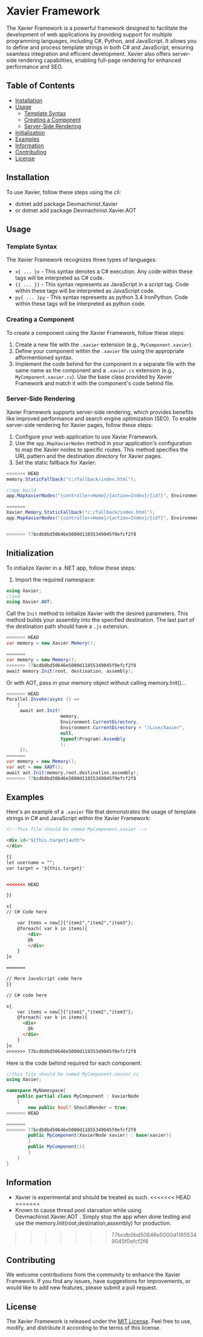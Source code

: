 # Xavier Framework

The Xavier Framework is a powerful framework designed to facilitate the development of web applications by providing support for multiple programming languages, including C#, Python, and JavaScript. It allows you to define and process template strings in both C# and JavaScript, ensuring seamless integration and efficient development. Xavier also offers server-side rendering capabilities, enabling full-page rendering for enhanced performance and SEO.

## Table of Contents

- [Installation](#installation)
- [Usage](#usage)
  - [Template Syntax](#template-syntax)
  - [Creating a Component](#creating-a-component)
  - [Server-Side Rendering](#server-side-rendering)
- [Initialization](#initialization)
- [Examples](#examples)
- [Information](#information)
- [Contributing](#contributing)
- [License](#license)

## Installation

To use Xavier, follow these steps using the cli:

- dotnet add package Devmachinist.Xavier
- or dotnet add package Devmachinist.Xavier.AOT
## Usage

### Template Syntax

The Xavier Framework recognizes three types of languages:

- `x{ ... }x` - This syntax denotes a C# execution. Any code within these tags will be interpreted as C# code.
- `{{ ... }}` - This syntax represents as JavaScript in a script tag. Code within these tags will be interpreted as JavaScript code.
- `py{ ... }py` - This syntax represents as python 3.4 IronPython. Code within these tags will be interpreted as python code.

### Creating a Component

To create a component using the Xavier Framework, follow these steps:

1. Create a new file with the `.xavier` extension (e.g., `MyComponent.xavier`).
2. Define your component within the `.xavier` file using the appropriate afformentioned syntax.
3. Implement the code behind for the component in a separate file with the same name as the component and a `.xavier.cs` extension (e.g., `MyComponent.xavier.cs`). Use the base class provided by Xavier Framework and match it with the component's code behind file.

### Server-Side Rendering

Xavier Framework supports server-side rendering, which provides benefits like improved performance and search engine optimization (SEO). To enable server-side rendering for Xavier pages, follow these steps:

1. Configure your web application to use Xavier Framework.
2. Use the `app.MapXavierNodes` method in your application's configuration to map the Xavier nodes to specific routes. This method specifies the URL pattern and the destination directory for Xavier pages.
3. Set the static fallback for Xavier:

```csharp
<<<<<<< HEAD
memory.StaticFallback("c:/fallback/index.html");

//app build
app.MapXavierNodes("{controller=Home}/{action=Index}/{id?}", Environment.CurrentDirectory + "/Pages", memory);

=======
Xavier.Memory.StaticFallback("c:/fallback/index.html");
app.MapXavierNodes("{controller=Home}/{action=Index}/{id?}", Environment.CurrentDirectory + "/Pages", memory);


>>>>>>> 77bcdb0bd50646e5000d11855349045f0efcf2f8
```

## Initialization

To initialize Xavier in a .NET app, follow these steps:

1. Import the required namespace:

```csharp
using Xavier;
//and
using Xavier.AOT;
```

 Call the `Init` method to initialize Xavier with the desired parameters. This method builds your assembly into the specified destination. The last part of the destination path should have a `.js` extension.

```csharp
<<<<<<< HEAD
var memory = new Xavier.Memory();

=======
var memory = new Memory();
>>>>>>> 77bcdb0bd50646e5000d11855349045f0efcf2f8
await memory.Init(root, destination, assembly);
```

Or with AOT, pass in your memory object without calling memory.Init()...

```csharp
<<<<<<< HEAD
Parallel.Invoke(async () =>
    {
     await aot.Init(
                    memory,
                    Environment.CurrentDirectory,
                    Environment.CurrentDirectory + "/Live/Xavier",
                    null,
                    typeof(Program).Assembly
                    );
     });
=======
var memory = new Memory();
var aot = new XAOT();
await aot.Init(memory,root,destination,assembly);
>>>>>>> 77bcdb0bd50646e5000d11855349045f0efcf2f8
```

## Examples

Here's an example of a `.xavier` file that demonstrates the usage of template strings in C# and JavaScript within the Xavier Framework:

```html
<!--This file should be named MyComponent.xavier -->

<div id="${this.target}auth">
</div>

{{
let username = "";
var target = '${this.target}'


<<<<<<< HEAD

}}

x{ 
// C# Code here

    var Items = new[]{"item1","item2","item3"};
    @foreach( var k in items){
        <div>
        @k
        </div>
    }
}x

=======

// More JavaScript code here
}}

// C# code here

x{
    var items = new[]{"item1","item2","item3"};
    @foreach( var k in items){
      <div>
        @k
      </div>
    }
}x
>>>>>>> 77bcdb0bd50646e5000d11855349045f0efcf2f8
```

Here is the code behind required for each component.

```csharp
//this file should be named MyComponent.xavier.cs
using Xavier;

namespace MyNamespace{
    public partial class MyComponent : XavierNode
    {
        new public bool? ShouldRender = true;
<<<<<<< HEAD

=======
>>>>>>> 77bcdb0bd50646e5000d11855349045f0efcf2f8
        public MyComponent(XavierNode xavier) : base(xavier){
        }
        public MyComponent(){
        }
    }
}
```

## Information

- Xavier is experimental and should be treated as such.
<<<<<<< HEAD
=======
- Known to cause thread pool starvation while using Devmachinist.Xavier.AOT . Simply stop the app when done testing and use the memory.Init(root,destination,assembly) for production.
>>>>>>> 77bcdb0bd50646e5000d11855349045f0efcf2f8

## Contributing

We welcome contributions from the community to enhance the Xavier Framework. If you find any issues, have suggestions for improvements, or would like to add new features, please submit a pull request.

## License

The Xavier Framework is released under the [MIT License](https://opensource.org/licenses/MIT). Feel free to use, modify, and distribute it according to the terms of this license.
